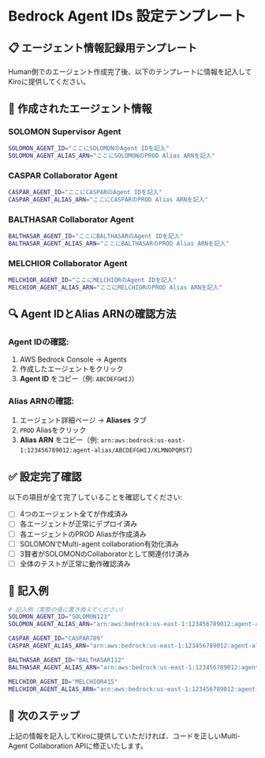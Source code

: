 # Bedrock Agent IDs 設定テンプレート

## 📋 エージェント情報記録用テンプレート

Human側でのエージェント作成完了後、以下のテンプレートに情報を記入してKiroに提供してください。

## 🤖 作成されたエージェント情報

### SOLOMON Supervisor Agent
```bash
SOLOMON_AGENT_ID="ここにSOLOMONのAgent IDを記入"
SOLOMON_AGENT_ALIAS_ARN="ここにSOLOMONのPROD Alias ARNを記入"
```

### CASPAR Collaborator Agent  
```bash
CASPAR_AGENT_ID="ここにCASPARのAgent IDを記入"
CASPAR_AGENT_ALIAS_ARN="ここにCASPARのPROD Alias ARNを記入"
```

### BALTHASAR Collaborator Agent
```bash
BALTHASAR_AGENT_ID="ここにBALTHASARのAgent IDを記入"  
BALTHASAR_AGENT_ALIAS_ARN="ここにBALTHASARのPROD Alias ARNを記入"
```

### MELCHIOR Collaborator Agent
```bash
MELCHIOR_AGENT_ID="ここにMELCHIORのAgent IDを記入"
MELCHIOR_AGENT_ALIAS_ARN="ここにMELCHIORのPROD Alias ARNを記入"
```

## 🔍 Agent IDとAlias ARNの確認方法

### Agent IDの確認:
1. AWS Bedrock Console → Agents
2. 作成したエージェントをクリック
3. **Agent ID** をコピー（例: `ABCDEFGHIJ`）

### Alias ARNの確認:
1. エージェント詳細ページ → **Aliases** タブ
2. `PROD` Aliasをクリック  
3. **Alias ARN** をコピー（例: `arn:aws:bedrock:us-east-1:123456789012:agent-alias/ABCDEFGHIJ/KLMNOPQRST`）

## ✅ 設定完了確認

以下の項目が全て完了していることを確認してください:

- [ ] 4つのエージェント全てが作成済み
- [ ] 各エージェントが正常にデプロイ済み  
- [ ] 各エージェントのPROD Aliasが作成済み
- [ ] SOLOMONでMulti-agent collaboration有効化済み
- [ ] 3賢者がSOLOMONのCollaboratorとして関連付け済み
- [ ] 全体のテストが正常に動作確認済み

## 📝 記入例

```bash
# 記入例（実際の値に置き換えてください）
SOLOMON_AGENT_ID="SOLOMON123"
SOLOMON_AGENT_ALIAS_ARN="arn:aws:bedrock:us-east-1:123456789012:agent-alias/SOLOMON123/PROD456"

CASPAR_AGENT_ID="CASPAR789"  
CASPAR_AGENT_ALIAS_ARN="arn:aws:bedrock:us-east-1:123456789012:agent-alias/CASPAR789/PROD101"

BALTHASAR_AGENT_ID="BALTHASAR112"
BALTHASAR_AGENT_ALIAS_ARN="arn:aws:bedrock:us-east-1:123456789012:agent-alias/BALTHASAR112/PROD131"

MELCHIOR_AGENT_ID="MELCHIOR415"
MELCHIOR_AGENT_ALIAS_ARN="arn:aws:bedrock:us-east-1:123456789012:agent-alias/MELCHIOR415/PROD161"
```

## 🚀 次のステップ

上記の情報を記入してKiroに提供していただければ、コードを正しいMulti-Agent Collaboration APIに修正いたします。